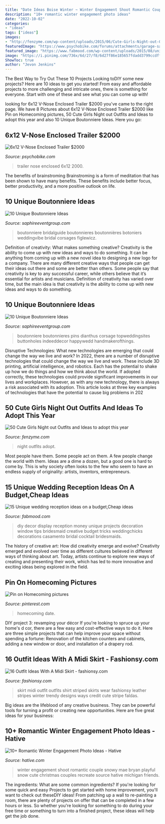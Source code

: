```yaml
---
title: "Date Ideas Boise Winter ~ Winter Engagement Shoot Romantic Couple Snowy Mae Bryan Playful Snow Cute Christmas Couples Recreate Source Hative Michigan Friends"
description: "10+ romantic winter engagement photo ideas"
date: "2022-10-02"
categories:
- "ideas"
tags: ["ideas"]
images:
- "http://fenzyme.com/wp-content/uploads/2015/06/Cute-Girls-Night-out-Outfits-and-Ideas40.jpg"
featuredImage: "https://www.psychobike.com/forums/attachments/garage-sale/91505d1343479946t-6x12-nose-enclosed-trailer-2000-trailer-black2.jpg"
featured_image: "https://www.fabmood.com/wp-content/uploads/2015/08/unique-wedding-reception-ideas12.jpg"
image: "https://i.pinimg.com/736x/6d/27/f8/6d27f86e185657fdadd3799ccdff63a4--prom-poses-with-date-prom-pictures-with-date.jpg"
ShowToc: true
author: "Jevon Jenkins"
---
```



The Best Way to Try Out These 10 Projects
Looking toDIY some new projects? Here are 10 ideas to get you started! From easy and affordable projects to more challenging and intricate ones, there is something for everyone. Start with one of these and see what you can come up with!

	

		
looking for 6x12 V-Nose Enclosed Trailer $2000 you've came to the right page. We have 8 Pictures about 6x12 V-Nose Enclosed Trailer $2000 like Pin on Homecoming pictures, 50 Cute Girls Night out Outfits and Ideas to adopt this year and also 10 Unique Boutonniere Ideas. Here you go:
		
    
## 6x12 V-Nose Enclosed Trailer $2000

<img loading=lazy src="https://www.psychobike.com/forums/attachments/garage-sale/91505d1343479946t-6x12-nose-enclosed-trailer-2000-trailer-black2.jpg" onerror="this.onerror=null;this.src='https://tse4.mm.bing.net/th?id=OIP.EFRQfWd1uHyM2btS0j-RogHaJ5&amp;pid=15.1';" alt="6x12 V-Nose Enclosed Trailer $2000">

_Source: psychobike.com_

>trailer nose enclosed 6x12 2000. 

	

The benefits of brainstroming
Brainstroming is a form of meditation that has been shown to have many benefits. These benefits include better focus, better productivity, and a more positive outlook on life.

    
## 10 Unique Boutonniere Ideas

<img loading=lazy src="https://www.saphireeventgroup.com/wp-content/uploads/files/8414/5694/2699/unique_boutonniere_6.jpg" onerror="this.onerror=null;this.src='https://tse1.mm.bing.net/th?id=OIP.F8xt2Ds5SLMLM8OyPekDFgAAAA&amp;pid=15.1';" alt="10 Unique Boutonniere Ideas">

_Source: saphireeventgroup.com_

>boutonniere bridalguide boutonnieres boutonnières botoniers weddingvibe bridal corsages figlewicz. 

	

Definition of creativity: What makes something creative?
Creativity is the ability to come up with new ideas and ways to do something. It can be anything from coming up with a new novel idea to designing a new logo for a company. There are many different creative ways that people can get their ideas out there and some are better than others. Some people say that creativity is key to any successful career, while others believe that it’s essential for artists and musicians. Definition of creativity has varied over time, but the main idea is that creativity is the ability to come up with new ideas and ways to do something.

    
## 10 Unique Boutonniere Ideas

<img loading=lazy src="https://www.saphireeventgroup.com/wp-content/uploads/files/3514/5694/2696/unique_boutonniere_2.jpg" onerror="this.onerror=null;this.src='https://tse4.mm.bing.net/th?id=OIP.eG_JgGc5Wp7sh9P6XiKuPgAAAA&amp;pid=15.1';" alt="10 Unique Boutonniere Ideas">

_Source: saphireeventgroup.com_

>boutonniere boutonnieres pins dianthus corsage topweddingsites buttonholes indeeddecor happywedd handmakerofthings. 

	

Disruptive Technologies: What new technologies are emerging that could change the way we live and work?
In 2022, there are a number of disruptive technologies that could change the way we live and work. These include 3D printing, artificial intelligence, and robotics. Each has the potential to shake up how we do things and how we think about the world. If adopted correctly, these technologies could provide significant improvements in our lives and workplaces. However, as with any new technology, there is always a risk associated with its adoption. This article looks at three key examples of technologies that have the potential to cause big problems in 202
    
## 50 Cute Girls Night Out Outfits And Ideas To Adopt This Year

<img loading=lazy src="http://fenzyme.com/wp-content/uploads/2015/06/Cute-Girls-Night-out-Outfits-and-Ideas40.jpg" onerror="this.onerror=null;this.src='https://tse3.mm.bing.net/th?id=OIP.YODcp0CiFneZTs0OBUVClQHaM9&amp;pid=15.1';" alt="50 Cute Girls Night out Outfits and Ideas to adopt this year">

_Source: fenzyme.com_

>night outfits adopt. 

	

Most people have them. Some people act on them. A few people change the world with them. Ideas are a dime a dozen, but a good one is hard to come by. This is why society often looks to the few who seem to have an endless supply of originality: artists, inventors, entrepreneurs.

    
## 15 Unique Wedding Reception Ideas On A Budget,Cheap Ideas

<img loading=lazy src="https://www.fabmood.com/wp-content/uploads/2015/08/unique-wedding-reception-ideas12.jpg" onerror="this.onerror=null;this.src='https://tse1.mm.bing.net/th?id=OIP.w0WM4L0_EBmVcV_7TapkKQHaLH&amp;pid=15.1';" alt="15 Unique wedding reception ideas on a budget,Cheap ideas">

_Source: fabmood.com_

>diy decor display reception money unique projects decoration window tips bridesmaid creative budget tricks weddingchicks decorations casamento bridal cocktail bridesmaids. 

	

The history of creative art: How did creativity emerge and evolve?
Creativity emerged and evolved over time as different cultures believed in different ways of thinking about art. Today, artists continue to explore new ways of creating and presenting their work, which has led to more innovative and exciting ideas being explored in the field.

    
## Pin On Homecoming Pictures

<img loading=lazy src="https://i.pinimg.com/736x/6d/27/f8/6d27f86e185657fdadd3799ccdff63a4--prom-poses-with-date-prom-pictures-with-date.jpg" onerror="this.onerror=null;this.src='https://tse1.mm.bing.net/th?id=OIP.zzMsqcP5V0J1YUgjStLlqQHaJ3&amp;pid=15.1';" alt="Pin on Homecoming pictures">

_Source: pinterest.com_

>homecoming date. 

	

DIY project 3: revamping your décor
If you're looking to spruce up your home's d cor, there are a few easy and cost-effective ways to do it. Here are three simple projects that can help improve your space without spending a fortune: Renovation of the kitchen counters and cabinets, adding a new window or door, and installation of a drapery rod.

    
## 16 Outfit Ideas With A Midi Skirt - Fashionsy.com

<img loading=lazy src="http://fashionsy.com/wp-content/uploads/2014/03/aliexpress-faldas-born-prettry-store-otras-joyas-bisuterialook-main-single-630x924.jpg" onerror="this.onerror=null;this.src='https://tse2.mm.bing.net/th?id=OIP.olQdfQLY_7UmW1GWwja2QAHaK3&amp;pid=15.1';" alt="16 Outfit Ideas With A Midi Skirt - fashionsy.com">

_Source: fashionsy.com_

>skirt midi outfit outfits shirt striped skirts wear fashionsy leather stripes winter trendy designs ways credit cute stripe faldas. 

	

Big ideas are the lifeblood of any creative business. They can be powerful tools for turning a profit or creating new opportunities. Here are five great ideas for your business:

    
## 10+ Romantic Winter Engagement Photo Ideas - Hative

<img loading=lazy src="https://hative.com/wp-content/uploads/2014/11/winter-engagement-photo-ideas/15-winter-engagement-photo-ideas.jpg" onerror="this.onerror=null;this.src='https://tse2.mm.bing.net/th?id=OIP.TZWimXESK8WYz4nBQJbutAHaLH&amp;pid=15.1';" alt="10+ Romantic Winter Engagement Photo Ideas - Hative">

_Source: hative.com_

>winter engagement shoot romantic couple snowy mae bryan playful snow cute christmas couples recreate source hative michigan friends. 

	

The ingredients: What are some common ingredients?
If you're looking for some quick and easy Projects to get started with home improvement, you'll want to check out theseDIY ideas! From patching up a wall to re-painting a room, there are plenty of projects on offer that can be completed in a few hours or less. So whether you're looking for something to do during your free time or something to turn into a finished project, these ideas will help get the job done.

